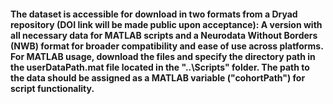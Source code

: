 #### The dataset is accessible for download in two formats from a Dryad repository (DOI link will be made public upon acceptance): A version with all necessary data for MATLAB scripts and a Neurodata Without Borders (NWB) format for broader compatibility and ease of use across platforms. For MATLAB usage, download the files and specify the directory path in the userDataPath.mat file located in the "..\Scripts" folder. The path to the data should be assigned as a MATLAB variable ("cohortPath") for script functionality.
